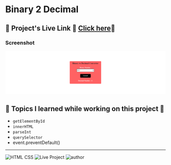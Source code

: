 # Binary 2 Decimal

## 📌 **Project's Live Link 🚀 [Click here](https://binary2decimalfsjs.netlify.app/)🔗**

### Screenshot

![project Image](./Image/Binary_Decimal.png)

## 📌 Topics I learned while working on this project 📝

- `getElementById`
- `innerHTML`
- `parseInt`
- `querySelector`
- event.preventDefault()

---

![HTML CSS](https://img.shields.io/badge/HTML-CSS-orange)
![Live Project](https://img.shields.io/badge/JavaScript-yellow)
![author](https://img.shields.io/badge/Author-Arpit--Pathak-blue)
